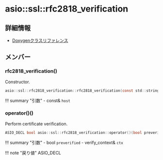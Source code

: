 # asio::ssl::rfc2818_verification



## 詳細情報

- [Doxygenクラスリファレンス](https://lang-ship.com/reference/ESP32/latest/classasio_1_1ssl_1_1rfc2818__verification.html)

## メンバー



### rfc2818_verification()
Constructor.


```c
asio::ssl::rfc2818_verification::rfc2818_verification(const std::string &host)
```

!!! summary "引数"
	- const& `host` 



### operator()()
Perform certificate verification.


```c
ASIO_DECL bool asio::ssl::rfc2818_verification::operator()(bool preverified, verify_context &ctx) const
```

!!! summary "引数"
	- bool `preverified` 
	- verify_context& `ctx` 

!!! note "戻り値"
	ASIO_DECL



